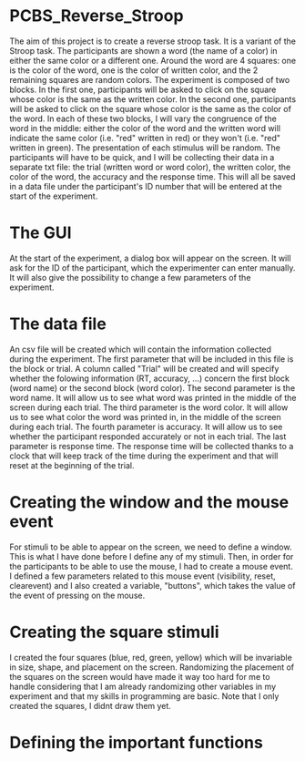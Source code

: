 # PCBS_Reverse_Stroop

The aim of this project is to create a reverse stroop task. It is a variant of the Stroop task. The participants are shown a word (the name of a color) in either the same color or a different one. Around the word are 4 squares: one is the color of the word, one is the color of written color, and the 2 remaining squares are random colors. 
The experiment is composed of two blocks. 
In the first one, participants will be asked to click on the square whose color is the same as the written color. 
In the second one, participants will be asked to click on the square whose color is the same as the color of the word.
In each of these two blocks, I will vary the congruence of the word in the middle: either the color of the word and the written word will indicate the same color (i.e. "red" written in red) or they won't (i.e. "red" written in green).
The presentation of each stimulus will be random.
The participants will have to be quick, and I will be collecting their data in a separate txt file: the trial (written word or word color), the written color, the color of the word, the accuracy and the response time. This will all be saved in a data file under the participant's ID number that will be entered at the start of the experiment. 

# The GUI

At the start of the experiment, a dialog box will appear on the screen. It will ask for the ID of the participant, which the experimenter can enter manually. It will also give the possibility to change a few parameters of the experiment. 

# The data file

An csv file will be created which will contain the information collected during the experiment. 
The first parameter that will be included in this file is the block or trial. A column called "Trial" will be created and will specify whether the folowing information (RT, accuracy, ...) concern the first block (word name) or the second block (word color). 
The second parameter is the word name. It will allow us to see what word was printed in the middle of the screen during each trial. 
The third parameter is the word color. It will allow us to see what color the word was printed in, in the middle of the screen during each trial. 
The fourth parameter is accuracy. It will allow us to see whether the participant responded accurately or not in each trial.
The last parameter is response time. The response time will be collected thanks to a clock that will keep track of the time during the experiment and that will reset at the beginning of the trial. 

# Creating the window and the mouse event

For stimuli to be able to appear on the screen, we need to define a window. This is what I have done before I define any of my stimuli. Then, in order for the participants to be able to use the mouse, I had to create a mouse event. I defined a few parameters related to this mouse event (visibility, reset, clearevent) and I also created a variable, "buttons", which takes the value of the event of pressing on the mouse. 

# Creating the square stimuli

I created the four squares (blue, red, green, yellow) which will be invariable in size, shape, and placement on the screen. Randomizing the placement of the squares on the screen would have made it way too hard for me to handle considering that I am already randomizing other variables in my experiment and that my skills in programming are basic. 
Note that I only created the squares, I didnt draw them yet. 

# Defining the important functions
